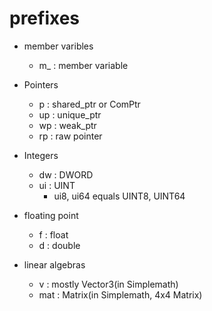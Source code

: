 

# prefixes

- member varibles
    - m_ : member variable

- Pointers
    - p : shared_ptr or ComPtr
	- up : unique_ptr
	- wp : weak_ptr
	- rp : raw pointer

- Integers
    - dw : DWORD
	- ui : UINT
    	- ui8, ui64 equals UINT8, UINT64

- floating point
    - f : float
	- d : double

- linear algebras
    - v : mostly Vector3(in Simplemath)
	- mat : Matrix(in Simplemath, 4x4 Matrix)
